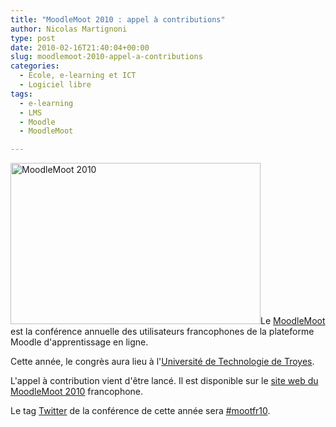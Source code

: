 ```yaml
---
title: "MoodleMoot 2010 : appel à contributions"
author: Nicolas Martignoni
type: post
date: 2010-02-16T21:40:04+00:00
slug: moodlemoot-2010-appel-a-contributions
categories:
  - École, e-learning et ICT
  - Logiciel libre
tags:
  - e-learning
  - LMS
  - Moodle
  - MoodleMoot

---
```

[<img class="alignright size-full wp-image-348" title="MoodleMoot 2010" src="https://blog.martignoni.net/wp-content/uploads/2010/02/mootfr2010.jpg" alt="MoodleMoot 2010" width="400" height="258" srcset="https://blog.martignoni.net/wp-content/uploads/2010/02/mootfr2010.jpg 400w, https://blog.martignoni.net/wp-content/uploads/2010/02/mootfr2010-300x193.jpg 300w" sizes="(max-width: 400px) 100vw, 400px" />][1]Le [MoodleMoot][2] est la conférence annuelle des utilisateurs francophones de la plateforme Moodle d'apprentissage en ligne.

Cette année, le congrès aura lieu à l'[Université de Technologie de Troyes][3].
  
L'appel à contribution vient d'être lancé. Il est disponible sur le [site web du MoodleMoot 2010][1] francophone.

Le tag [Twitter][4] de la conférence de cette année sera [#mootfr10][5].

 [1]: http://moodlemoot2010.utt.fr/
 [2]: http://moodle.org/mod/glossary/showentry.php?courseid=20&concept=MoodleMoot
 [3]: http://www.utt.fr/
 [4]: https://twitter.com/
 [5]: https://twitter.com/search?q=%23mootfr10